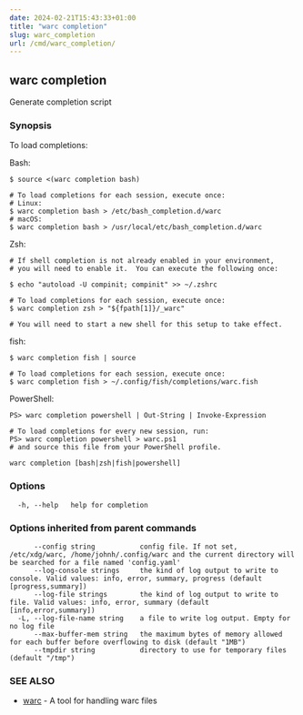 ```yaml
---
date: 2024-02-21T15:43:33+01:00
title: "warc completion"
slug: warc_completion
url: /cmd/warc_completion/
---
```

## warc completion

Generate completion script

### Synopsis

To load completions:

Bash:

    $ source <(warc completion bash)

    # To load completions for each session, execute once:
    # Linux:
    $ warc completion bash > /etc/bash_completion.d/warc
    # macOS:
    $ warc completion bash > /usr/local/etc/bash_completion.d/warc

Zsh:

    # If shell completion is not already enabled in your environment,
    # you will need to enable it.  You can execute the following once:

    $ echo "autoload -U compinit; compinit" >> ~/.zshrc

    # To load completions for each session, execute once:
    $ warc completion zsh > "${fpath[1]}/_warc"

    # You will need to start a new shell for this setup to take effect.

fish:

    $ warc completion fish | source

    # To load completions for each session, execute once:
    $ warc completion fish > ~/.config/fish/completions/warc.fish

PowerShell:

    PS> warc completion powershell | Out-String | Invoke-Expression

    # To load completions for every new session, run:
    PS> warc completion powershell > warc.ps1
    # and source this file from your PowerShell profile.


```
warc completion [bash|zsh|fish|powershell]
```

### Options

```
  -h, --help   help for completion
```

### Options inherited from parent commands

```
      --config string           config file. If not set, /etc/xdg/warc, /home/johnh/.config/warc and the current directory will be searched for a file named 'config.yaml'
      --log-console strings     the kind of log output to write to console. Valid values: info, error, summary, progress (default [progress,summary])
      --log-file strings        the kind of log output to write to file. Valid values: info, error, summary (default [info,error,summary])
  -L, --log-file-name string    a file to write log output. Empty for no log file
      --max-buffer-mem string   the maximum bytes of memory allowed for each buffer before overflowing to disk (default "1MB")
      --tmpdir string           directory to use for temporary files (default "/tmp")
```

### SEE ALSO

* [warc](../warc/)	 - A tool for handling warc files

